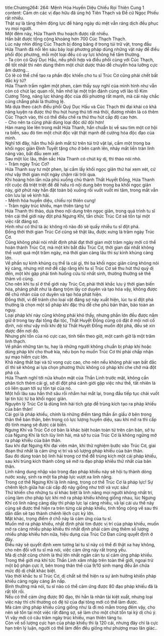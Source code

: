 title:Chương264: 264: Mệnh Hỏa Huyền Diệu Chiếu Rọi Thiên Cung 1
content:
Cảm ơn các vị đạo hữu đã ủng hộ Tiên Thạch và Đề cử Ngọc Phiếu rất nhiều.<br>Thật sự là tăng thêm động lực để hàng ngày dù mệt vẫn ráng dịch đều phục vụ mọi người.<br>Một đêm này, Hứa Thanh thu hoạch được rất nhiều.<br>Hắn bắt được tổng cộng khoảng hơn 700 Cúc Thạch Thạch.<br>Lúc này nhìn đống Cúc Thạch bị đóng băng ở trong túi trữ vật, trong đầu Hứa Thanh đã nổi lên sáu bảy loại phương pháp dùng những vật này để điều phối độc phương, mỗi một loại đều có uy lực không hề tầm thường.<br>- Ta còn có Quỷ Dục Hấu, nếu phối hợp và điều phối cùng với Cúc Thạch, để tốt nhất thì nên dùng thêm một chút dược thảo để chuyển hóa lưỡng cực âm dương...<br>Có lẽ có thể chế tạo ra phấn độc khiến cho tu sĩ Trúc Cơ cũng phải chết bất đắc kỳ tử?<br>Hứa Thanh trầm ngâm một phen, cảm thấy suy nghĩ của mình hình như vẫn còn có chút lạc quan rồi, hắn nhớ lại một trận đánh cùng với lão tổ Kim Cương Tông, năng lực kháng độc của đối phương rất mạnh, mà cái này chắc cũng chẳng phải là thường lệ.<br>Mà dựa theo cách điều phối Quỷ Dục Hấu và Cúc Thạch thì đại khái có khả năng luyện ra được thứ thu hút hung thú tới mà thôi, đương nhiên là có thêm Cúc Thạch vào, thì có thể điều chế ra thứ thu hút cấp độ cao hơn.<br>- Cho nên ta cũng phải dùng loại độc dữ dội hơn!<br>Hàn mang lóe lên trong mắt Hứa Thanh, hắn chuẩn bị về sau tìm một cơ hội ra biển, sau đó tìm một chút độc vật thật mạnh để cường hóa độc đạo của mình.<br>Nghĩ tới đây, hắn thu hồi ánh mắt từ trên túi trữ vật lại, cầm một trong ba khối ngọc giản Đinh Tuyết tặng cho ở bên cạnh lên, nháy mắt liền tràn linh năng vào, bắt đầu xem xét.<br>Sau một lúc lâu, thần sắc Hứa Thanh có chút kỳ dị, thì thào nói nhỏ.<br>- Trăm ngày Trúc Cơ?<br>Hứa Thanh suy tư một phen, lại cầm lấy khối ngọc giản thứ hai xem xét, cứ như vậy thời gian một ngày chậm rãi trôi qua.<br>Khi hoàng hôn lần nữa phủ xuống chủ thành Thất Huyết Đồng, Hứa Thanh rốt cuộc đã triệt triệt để để hiểu rõ nội dung bên trong ba khối ngọc giản này, giờ phút này hắn đặt toàn bộ xuống rồi vuốt vuốt mi tâm, trong mắt vẫn còn lưu lại vẻ kinh hãi.<br>- Mệnh hỏa huyền diệu, chiếu rọi thiên cung!<br>- Trăm ngày trúc khiếu, mạn thiên tàng tu!<br>Hứa Thanh thì thào, dựa theo nội dung trên ngọc giản, trong quá trình tu sĩ trên cái thế giới này đột phá Ngưng Khí, tấn chức Trúc Cơ sẽ tồn tại một việc rất đáng sợ.<br>Hình như có thứ tà ác không rõ nào đó sẽ quấy nhiễu tu sĩ đột phá.<br>Đồng thời thời gian Trúc Cơ cũng sẽ thật lâu, được xưng là trăm ngày Trúc Cơ.<br>Cũng không phải nói nhất định phải đạt thời gian một trăm ngày mới có thể hoàn thành Trúc Cơ, mà một khi bắt đầu Trúc Cơ, thời gian dài nhất không thể vượt quá một trăm ngày, mà thời gian càng lâu thì sự kinh khủng càng lớn.<br>Về phần sự kinh khủng cụ thể là cái gì, thì ba khối ngọc giản cũng không nói kỹ càng, nhưng mịt mờ đề cập rằng khi tu sĩ Trúc Cơ sẽ thu hút thứ quỷ dị đến, một khi gặp phải tình huống cửu tử nhất sinh, thường thường sẽ thê thảm vô cùng.<br>Cho nên khi tu sĩ ở thế giới này Trúc Cơ, phải thời khắc lưu ý thời gian biến hóa, phảng phất như là đang trộm lấy cơ duyên và tạo hóa vậy, không được để chủ nhân của cơ duyên và tạo hóa phát hiện.<br>Đồng thời, vì để tránh cho loại vật đáng sợ này xuất hiện, lúc tu sĩ đột phá thường là chọn một số pháp khí đặc thù để che phủ bản thân, bảo toàn an nguy.<br>Loại pháp khí này cũng không phải khó thấy, nhưng phần lớn đều được nắm giữ ở trong tay đại tông đại tộc, Thất Huyết Đồng cũng có đặt ở mội nơi cố định, nói như vậy mỗi khi đệ tử Thất Huyết Đồng muốn đột phá, đều sẽ xin được đến nơi đó.<br>Nhưng phí tổn của nó cực cao, tính tiền theo giờ, một canh giờ là một trăm linh thạch.<br>Về phần những tán tu, hay là những người không chuẩn bị pháp khí hoặc dùng pháp khí cho thuê kia, nếu bọn họ muốn Trúc Cơ thì phải chấp nhận sự mạo hiểm cực lớn.<br>Khả năng thất bại và tử vong cực cao, cho nên nếu không phải vạn bất đắc dĩ thì sẽ không ai lựa chọn phương thức không có pháp khí che chở mà đột phá cả.<br>Hứa Thanh nghĩ tới nửa khuôn mặt của Thần Linh trước mặt, không cần phân tích thêm cái gì, sở dĩ đột phá cảnh giới gặp việc như thế, tất nhiên là có liên quan tới sự tồn tại của nó.<br>Một hồi lâu sau hắn thở sâu rồi nhắm hai mắt lại, trong đầu tiếp tục chải vuốt lại tin tức từ ba khối ngọc giản.<br>Nguyên lý Trúc Cơ là dùng linh hải tích góp để trùng kích tạo ra pháp khiếu của bản thân!<br>Cái gọi là pháp khiếu, chính là những điểm tàng thần ẩn giấu ở bên trong thân thể bản thân, bên trong có lực lượng huyền diệu, sau khi mở ra thì cấp độ tính mạng sẽ được cải biến.<br>Ngưng Khí và Trúc Cơ cơ bản là khác biệt hoàn toàn từ trên căn bản, sở tu của Ngưng Khí là tích lũy linh hải, mà sở tu của Trúc Cơ là không ngừng mở ra pháp khiếu của bản thân.<br>Sau khi đạt Ngưng Khí đại viên mãn, khi thử nghiệm bước vào Trúc Cơ, giai đoạn thứ nhất là cảm ứng vị trí và số lượng pháp khiếu của bản thân.<br>Sau đó dùng toàn bộ linh hải trong cơ thể để trùng kích một cái pháp khiếu, sau khi trùng kích thành công sẽ mở ra đạo pháp khiếu thứ nhất của bản thân.<br>Linh năng dung nhập vào trong đạo pháp khiếu này sẽ hội tụ thành dòng nước xoáy, sinh ra một tia pháp lực vượt xa linh năng.<br>Trong cơ thể Ngưng Khí là linh năng, trong cơ thể Trúc Cơ là pháp lực! Sự chênh lệch giữa hai cái cấp độ này giống như trời và vực sâu!<br>Thứ khiến cho những tu sĩ khác biệt là linh năng mọi người không nhất trí, cũng làm cho pháp lực khi mở ra pháp khiếu không giống nhau, lúc Ngưng Khí có linh năng càng dày thì pháp lực lại càng nhiều, vả lại cái ưu thế này cũng sẽ được thể hiện ra trên từng cái pháp khiếu, tính tổng cộng về sau thì dần dần sẽ tạo thành chênh lệch cực kỳ lớn.<br>Mặt khác, trọng điểm ở chỗ này là cảm ứng của tu sĩ.<br>Muốn mở ra pháp khiếu, nhất định phải tìm được vị trí của pháp khiếu, muốn mở ra càng nhiều pháp khiếu thì nhất định phải cảm ứng thêm số lượng nhiều pháp khiếu hơn nữa, hiệu dụng của Trúc Cơ Đan cũng quyết định ở đây.<br>Điều này sẽ quyết định xem tương lai tu sĩ này có thể đi thật xa hay không, cho nên đối với tu sĩ mà nói, việc cảm ứng này rất trọng yếu.<br>Mà dị chất cũng chính là thứ lớn nhất ngăn cản tu sĩ cảm ứng pháp khiếu.<br>Trong thế giới mà khí tức Thần Linh xâm nhập trên toàn thế giới, ngoại trừ một bộ phận cực ít, bên trong thân thể của 9/10 sinh mạng đều ẩn chứa mức độ dị chất khác biệt.<br>Vào thời khắc tu sĩ Trúc Cơ, dị chất sẽ thể hiện ra sự ảnh hưởng khiến pháp khiếu càng ngày càng ẩn nấp.<br>Bình thường mà nói, tu sĩ nào có thể cảm ứng được 80 đạo pháp khiếu đã là rất tốt rồi.<br>Nếu có thể cảm ứng được 90 đạo, thì hẳn là nhân tài kiệt xuất, nhưng loại việc này thì chỉ thường có đệ tử của đại tông mới có thể làm được.<br>Mà cảm ứng pháp khiếu cũng giống như là đi mò mẫm trong đêm vậy, cho nên sẽ tồn tại một việc rất đáng sợ, sẽ làm cho một chút tồn tại kỳ dị chú ý.<br>Vì vậy mới có câu trăm ngày trúc khiếu, mạn thiên tàng tu.<br>Còn về số lượng cực hạn của pháp khiếu thì là 120 cái, nhưng đây chỉ là cực hạn trên lý luận, người có thể làm đến đều giống như phượng mao lân giác..<br>